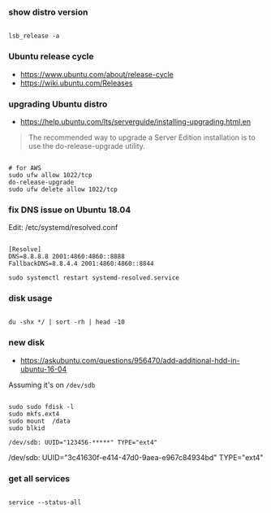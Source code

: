 
### show distro version

<code>
lsb_release -a
</code>

### Ubuntu release cycle

- https://www.ubuntu.com/about/release-cycle
- https://wiki.ubuntu.com/Releases

### upgrading Ubuntu distro

- https://help.ubuntu.com/lts/serverguide/installing-upgrading.html.en

> The recommended way to upgrade a Server Edition installation is to use the do-release-upgrade utility.

<code>
# for AWS
sudo ufw allow 1022/tcp
do-release-upgrade
sudo ufw delete allow 1022/tcp
</code>

### fix DNS issue on Ubuntu 18.04

Edit: /etc/systemd/resolved.conf

<code>
[Resolve]
DNS=8.8.8.8 2001:4860:4860::8888
FallbackDNS=8.8.4.4 2001:4860:4860::8844
</code>

<code>
sudo systemctl restart systemd-resolved.service
</code>


### disk usage

<code>
du -shx */ | sort -rh | head -10
</code>


### new disk

- https://askubuntu.com/questions/956470/add-additional-hdd-in-ubuntu-16-04

Assuming it's on `/dev/sdb`

<code>
sudo sudo fdisk -l
sudo mkfs.ext4 <device>
sudo mount <device> /data
sudo blkid
</code>

<code>
/dev/sdb: UUID="123456-*****" TYPE="ext4"
</code>

/dev/sdb: UUID="3c41630f-e414-47d0-9aea-e967c84934bd" TYPE="ext4"

### get all services

<code>
service --status-all
</code>


